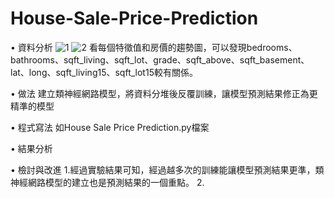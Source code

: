 # House-Sale-Price-Prediction

• 資料分析
  ![1](https://github.com/312581025/House-Sale-Price-Prediction/assets/144907093/13636451-37d0-42f9-a427-5a5c7a316068)
  ![2](https://github.com/312581025/House-Sale-Price-Prediction/assets/144907093/a761f8e8-ac6f-40cd-b37c-115a27f67998)
  看每個特徵值和房價的趨勢圖，可以發現bedrooms、bathrooms、sqft_living、sqft_lot、grade、sqft_above、sqft_basement、lat、long、sqft_living15、sqft_lot15較有關係。

• 做法
  建立類神經網路模型，將資料分堆後反覆訓練，讓模型預測結果修正為更精準的模型

• 程式寫法
  如House Sale Price Prediction.py檔案
  
• 結果分析
  
• 檢討與改進
  1.經過實驗結果可知，經過越多次的訓練能讓模型預測結果更準，類神經網路模型的建立也是預測結果的一個重點。
  2.

